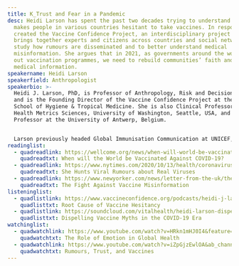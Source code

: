 ```yaml
---
title: K_Trust and Fear in a Pandemic
desc: Heidi Larson has spent the past two decades trying to understand what
  makes people in various countries hesitant to take vaccines. In response, she
  created the Vaccine Confidence Project, an interdisciplinary project that
  brings together experts and citizens across countries and social networks to
  study how rumours are disseminated and to better understand medical
  misinformation. She argues that in 2021, as governments around the world roll
  out vaccination programmes, we need to rebuild communities’ faith and trust in
  medical information.
speakername: Heidi Larson
speakerfield: Anthropologist
speakerbio: >-
  Heidi J. Larson, PhD, is Professor of Anthropology, Risk and Decision Science
  and is the Founding Director of the Vaccine Confidence Project at the London
  School of Hygiene & Tropical Medicine. She is also Clinical Professor of
  Health Metrics Sciences, University of Washington, Seattle, USA, and Guest
  Professor at the University of Antwerp, Belgium.


  Larson previously headed Global Immunisation Communication at UNICEF, chaired GAVI’s Advocacy Task Force, and served on the WHO SAGE Working Group on vaccine hesitancy. The VCP is a WHO Centre of Excellence on addressing Vaccine Hesitancy. Her research focuses on the analysis of social and political factors that can affect uptake of health interventions and influence policies. Her particular interest is on risk and rumour management from clinical trials to delivery – and building public trust.
readinglist:
  - quadreadlink: https://wellcome.org/news/when-will-world-be-vaccinated-against-covid-19
    quadreadtxt: When will the World be Vaccinated Against COVID-19?
  - quadreadlink: https://www.nytimes.com/2020/10/13/health/coronavirus-vaccine-hesitancy-larson.html
    quadreadtxt: She Hunts Viral Rumours about Real Viruses
  - quadreadlink: https://www.newyorker.com/news/letter-from-the-uk/the-fight-against-vaccine-misinformation
    quadreadtxt: The Fight Against Vaccine Misinformation
listeninglist:
  - quadlistlink: https://www.vaccineconfidence.org/podcasts/heidi-j-larson-on-the-root-causes-of-vaccine-hesitancy
    quadlisttxt: Root Cause of Vaccine Hesitancy
  - quadlistlink: https://soundcloud.com/vitalhealth/heidi-larson-dispelling-vaccine-myths-in-the-covid-19-era
    quadlisttxt: Dispelling Vaccine Myths in the COVID-19 Era
watchinglist:
  - quadwatchlink: https://www.youtube.com/watch?v=HRkn1mHJ0I4&feature=emb_logo
    quadwatchtxt: The Role of Emotion in Global Health
  - quadwatchlink: https://www.youtube.com/watch?v=iZpGjzEwlOA&ab_channel=TEDMED
    quadwatchtxt: Rumours, Trust, and Vaccines
---
```

